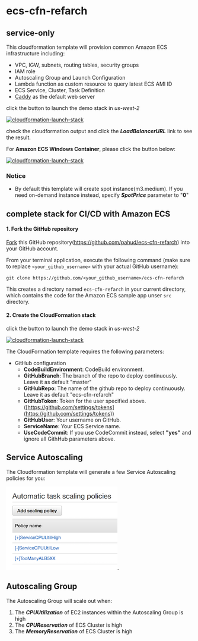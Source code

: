 # ecs-cfn-refarch

## service-only 
This cloudformation template will provision common Amazon ECS infrastructure including:

- VPC, IGW, subnets, routing tables, security groups
- IAM role
- Autoscaling Group and Launch Configuration
- Lambda function as custom resource to query latest ECS AMI ID
- ECS Service, Cluster, Task Definition
- [Caddy](https://caddyserver.com/) as the default web server


click the button to launch the demo stack in *us-west-2*

[![cloudformation-launch-stack](https://s3.amazonaws.com/cloudformation-examples/cloudformation-launch-stack.png)](https://console.aws.amazon.com/cloudformation/home?region=us-west-2#/stacks/new?stackName=ecs-refarch&templateURL=https://s3-us-west-2.amazonaws.com/pahud-cfn-us-west-2/ecs-cfn-refarch/cloudformation/service.yml)

check the cloudformation output and click the ***LoadBalancerURL*** link to see the result.

For **Amazon ECS Windows Container**, please click the button below:

[![cloudformation-launch-stack](https://s3.amazonaws.com/cloudformation-examples/cloudformation-launch-stack.png)](https://console.aws.amazon.com/cloudformation/home?region=us-west-2#/stacks/new?stackName=ecs-win-refarch&templateURL=https://s3-us-west-2.amazonaws.com/pahud-cfn-us-west-2/ecs-cfn-refarch/cloudformation/service-windows.yml)

### Notice

- By default this template will create spot instance(m3.medium). If you need on-demand instance instead, specify ***SpotPrice*** parameter to "**0**"



## complete stack for CI/CD with Amazon ECS



#### 1. Fork the GitHub repository

[Fork](https://help.github.com/articles/fork-a-repo/) this GitHub repository(https://github.com/pahud/ecs-cfn-refarch) into your GitHub account.

From your terminal application, execute the following command (make sure to replace `<your_github_username>` with your actual GitHub username):

```
git clone https://github.com/<your_github_username>/ecs-cfn-refarch
```

This creates a directory named `ecs-cfn-refarch` in your current directory, which contains the code for the Amazon ECS sample app unser `src` directory.



#### 2. Create the CloudFormation stack

click the button to launch the demo stack in *us-west-2*

[![cloudformation-launch-stack](https://s3.amazonaws.com/cloudformation-examples/cloudformation-launch-stack.png)](https://console.aws.amazon.com/cloudformation/home?region=us-west-2#/stacks/new?stackName=ecs-refarch-cicd&templateURL=https://s3-us-west-2.amazonaws.com/pahud-cfn-us-west-2/ecs-cfn-refarch/cloudformation/codepipeline.yml)



The CloudFormation template requires the following parameters:

- GitHub configuration
  - **CodeBuildEnvironment**: CodeBuild environment. 
  - **GitHubBranch**: The branch of the repo to deploy continuously. Leave it as default "master"
  - **GitHubRepo**: The name of the github repo to  deploy continuously. Leave it as default "ecs-cfn-refarch"
  - **GitHubToken**: Token for the user specified above. ([https://github.com/settings/tokens](https://github.com/settings/tokens))
  - **GitHubUser**: Your username on GitHub.
  - **ServiceName**: Your ECS Service name.
  - **UseCodeCommit**: If you use CodeCommit instead, select **"yes"** and ignore all GithHub parameters above.



## Service Autoscaling

The Cloudformation template will generate a few Service Autoscaling policies for you:

![service autoscaling](Images/ecs-service-autoscaling-01.png).

## Autoscaling Group

The Autoscaling Group will scale out when:

1. The ***CPUUtilization*** of EC2 instances within the Autoscaling Group is high
2. The ***CPUReservation*** of ECS Cluster is high
3. The ***MemoryReservation*** of ECS Cluster is high

